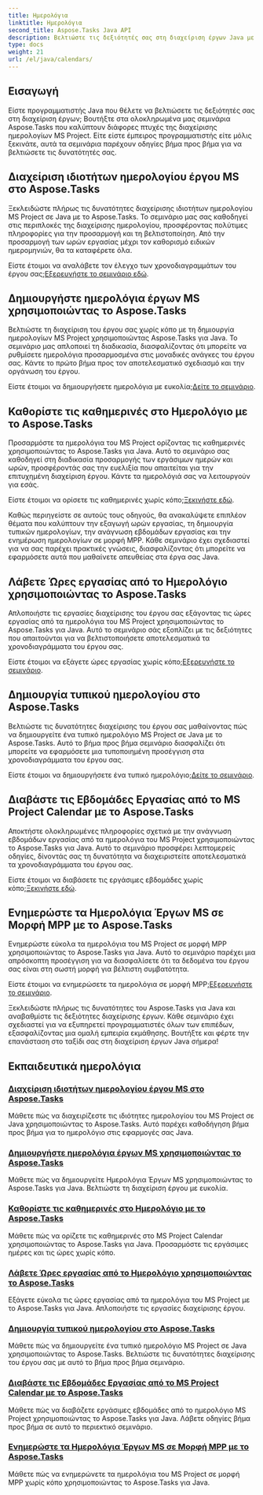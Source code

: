 ```yaml
---
title: Ημερολόγια
linktitle: Ημερολόγια
second_title: Aspose.Tasks Java API
description: Βελτιώστε τις δεξιότητές σας στη διαχείριση έργων Java με τα σεμινάρια Aspose.Tasks. Κατακτήστε τη διαχείριση ημερολογίων, δημιουργήστε, ορίστε τις καθημερινές και ενημερώστε τα ημερολόγια με ευκολία.
type: docs
weight: 21
url: /el/java/calendars/
---
```

## Εισαγωγή

Είστε προγραμματιστής Java που θέλετε να βελτιώσετε τις δεξιότητές σας στη διαχείριση έργων; Βουτήξτε στα ολοκληρωμένα μας σεμινάρια Aspose.Tasks που καλύπτουν διάφορες πτυχές της διαχείρισης ημερολογίων MS Project. Είτε είστε έμπειρος προγραμματιστής είτε μόλις ξεκινάτε, αυτά τα σεμινάρια παρέχουν οδηγίες βήμα προς βήμα για να βελτιώσετε τις δυνατότητές σας.

## Διαχείριση ιδιοτήτων ημερολογίου έργου MS στο Aspose.Tasks
Ξεκλειδώστε πλήρως τις δυνατότητες διαχείρισης ιδιοτήτων ημερολογίου MS Project σε Java με το Aspose.Tasks. Το σεμινάριο μας σας καθοδηγεί στις περιπλοκές της διαχείρισης ημερολογίου, προσφέροντας πολύτιμες πληροφορίες για την προσαρμογή και τη βελτιστοποίηση. Από την προσαρμογή των ωρών εργασίας μέχρι τον καθορισμό ειδικών ημερομηνιών, θα τα καταφέρετε όλα.

 Είστε έτοιμοι να αναλάβετε τον έλεγχο των χρονοδιαγραμμάτων του έργου σας;[Εξερευνήστε το σεμινάριο εδώ](./properties/).

## Δημιουργήστε ημερολόγια έργων MS χρησιμοποιώντας το Aspose.Tasks
Βελτιώστε τη διαχείριση του έργου σας χωρίς κόπο με τη δημιουργία ημερολογίων MS Project χρησιμοποιώντας Aspose.Tasks για Java. Το σεμινάριο μας απλοποιεί τη διαδικασία, διασφαλίζοντας ότι μπορείτε να ρυθμίσετε ημερολόγια προσαρμοσμένα στις μοναδικές ανάγκες του έργου σας. Κάντε το πρώτο βήμα προς τον αποτελεσματικό σχεδιασμό και την οργάνωση του έργου.

 Είστε έτοιμοι να δημιουργήσετε ημερολόγια με ευκολία;[Δείτε το σεμινάριο](./create/).

## Καθορίστε τις καθημερινές στο Ημερολόγιο με το Aspose.Tasks
Προσαρμόστε τα ημερολόγια του MS Project ορίζοντας τις καθημερινές χρησιμοποιώντας το Aspose.Tasks για Java. Αυτό το σεμινάριο σας καθοδηγεί στη διαδικασία προσαρμογής των εργάσιμων ημερών και ωρών, προσφέροντάς σας την ευελιξία που απαιτείται για την επιτυχημένη διαχείριση έργου. Κάντε τα ημερολόγιά σας να λειτουργούν για εσάς.

 Είστε έτοιμοι να ορίσετε τις καθημερινές χωρίς κόπο;[Ξεκινήστε εδώ](./define-weekdays/).

Καθώς περιηγείστε σε αυτούς τους οδηγούς, θα ανακαλύψετε επιπλέον θέματα που καλύπτουν την εξαγωγή ωρών εργασίας, τη δημιουργία τυπικών ημερολογίων, την ανάγνωση εβδομάδων εργασίας και την ενημέρωση ημερολογίων σε μορφή MPP. Κάθε σεμινάριο έχει σχεδιαστεί για να σας παρέχει πρακτικές γνώσεις, διασφαλίζοντας ότι μπορείτε να εφαρμόσετε αυτά που μαθαίνετε απευθείας στα έργα σας Java.

## Λάβετε Ώρες εργασίας από το Ημερολόγιο χρησιμοποιώντας το Aspose.Tasks
Απλοποιήστε τις εργασίες διαχείρισης του έργου σας εξάγοντας τις ώρες εργασίας από τα ημερολόγια του MS Project χρησιμοποιώντας το Aspose.Tasks για Java. Αυτό το σεμινάριο σάς εξοπλίζει με τις δεξιότητες που απαιτούνται για να βελτιστοποιήσετε αποτελεσματικά τα χρονοδιαγράμματα του έργου σας.

 Είστε έτοιμοι να εξάγετε ώρες εργασίας χωρίς κόπο;[Εξερευνήστε το σεμινάριο](./working-hours/).

## Δημιουργία τυπικού ημερολογίου στο Aspose.Tasks
Βελτιώστε τις δυνατότητες διαχείρισης του έργου σας μαθαίνοντας πώς να δημιουργείτε ένα τυπικό ημερολόγιο MS Project σε Java με το Aspose.Tasks. Αυτό το βήμα προς βήμα σεμινάριο διασφαλίζει ότι μπορείτε να εφαρμόσετε μια τυποποιημένη προσέγγιση στα χρονοδιαγράμματα του έργου σας.

 Είστε έτοιμοι να δημιουργήσετε ένα τυπικό ημερολόγιο;[Δείτε το σεμινάριο](./make-standard/).

## Διαβάστε τις Εβδομάδες Εργασίας από το MS Project Calendar με το Aspose.Tasks
Αποκτήστε ολοκληρωμένες πληροφορίες σχετικά με την ανάγνωση εβδομάδων εργασίας από τα ημερολόγια του MS Project χρησιμοποιώντας το Aspose.Tasks για Java. Αυτό το σεμινάριο προσφέρει λεπτομερείς οδηγίες, δίνοντάς σας τη δυνατότητα να διαχειριστείτε αποτελεσματικά τα χρονοδιαγράμματα του έργου σας.

 Είστε έτοιμοι να διαβάσετε τις εργάσιμες εβδομάδες χωρίς κόπο;[Ξεκινήστε εδώ](./read-work-weeks/).

## Ενημερώστε τα Ημερολόγια Έργων MS σε Μορφή MPP με το Aspose.Tasks
Ενημερώστε εύκολα τα ημερολόγια του MS Project σε μορφή MPP χρησιμοποιώντας το Aspose.Tasks για Java. Αυτό το σεμινάριο παρέχει μια απρόσκοπτη προσέγγιση για να διασφαλίσετε ότι τα δεδομένα του έργου σας είναι στη σωστή μορφή για βέλτιστη συμβατότητα.

 Είστε έτοιμοι να ενημερώσετε τα ημερολόγια σε μορφή MPP;[Εξερευνήστε το σεμινάριο](./update-to-mpp/).

Ξεκλειδώστε πλήρως τις δυνατότητες του Aspose.Tasks για Java και αναβαθμίστε τις δεξιότητες διαχείρισης έργων. Κάθε σεμινάριο έχει σχεδιαστεί για να εξυπηρετεί προγραμματιστές όλων των επιπέδων, εξασφαλίζοντας μια ομαλή εμπειρία εκμάθησης. Βουτήξτε και φέρτε την επανάσταση στο ταξίδι σας στη διαχείριση έργων Java σήμερα!
## Εκπαιδευτικά ημερολόγια
### [Διαχείριση ιδιοτήτων ημερολογίου έργου MS στο Aspose.Tasks](./properties/)
Μάθετε πώς να διαχειρίζεστε τις ιδιότητες ημερολογίου του MS Project σε Java χρησιμοποιώντας το Aspose.Tasks. Αυτό παρέχει καθοδήγηση βήμα προς βήμα για το ημερολόγιο στις εφαρμογές σας Java.
### [Δημιουργήστε ημερολόγια έργων MS χρησιμοποιώντας το Aspose.Tasks](./create/)
Μάθετε πώς να δημιουργείτε Ημερολόγια Έργων MS χρησιμοποιώντας το Aspose.Tasks για Java. Βελτιώστε τη διαχείριση έργου με ευκολία.
### [Καθορίστε τις καθημερινές στο Ημερολόγιο με το Aspose.Tasks](./define-weekdays/)
Μάθετε πώς να ορίζετε τις καθημερινές στο MS Project Calendar χρησιμοποιώντας το Aspose.Tasks για Java. Προσαρμόστε τις εργάσιμες ημέρες και τις ώρες χωρίς κόπο.
### [Λάβετε Ώρες εργασίας από το Ημερολόγιο χρησιμοποιώντας το Aspose.Tasks](./working-hours/)
Εξάγετε εύκολα τις ώρες εργασίας από τα ημερολόγια του MS Project με το Aspose.Tasks για Java. Απλοποιήστε τις εργασίες διαχείρισης έργου.
### [Δημιουργία τυπικού ημερολογίου στο Aspose.Tasks](./make-standard/)
Μάθετε πώς να δημιουργείτε ένα τυπικό ημερολόγιο MS Project σε Java χρησιμοποιώντας το Aspose.Tasks. Βελτιώστε τις δυνατότητες διαχείρισης του έργου σας με αυτό το βήμα προς βήμα σεμινάριο.
### [Διαβάστε τις Εβδομάδες Εργασίας από το MS Project Calendar με το Aspose.Tasks](./read-work-weeks/)
Μάθετε πώς να διαβάζετε εργάσιμες εβδομάδες από το ημερολόγιο MS Project χρησιμοποιώντας το Aspose.Tasks για Java. Λάβετε οδηγίες βήμα προς βήμα σε αυτό το περιεκτικό σεμινάριο.
### [Ενημερώστε τα Ημερολόγια Έργων MS σε Μορφή MPP με το Aspose.Tasks](./update-to-mpp/)
Μάθετε πώς να ενημερώνετε τα ημερολόγια του MS Project σε μορφή MPP χωρίς κόπο χρησιμοποιώντας το Aspose.Tasks για Java.